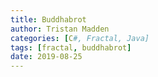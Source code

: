```yaml
---
title: Buddhabrot
author: Tristan Madden
categories: [C#, Fractal, Java]
tags: [fractal, buddhabrot]
date: 2019-08-25
---
```

<!-- ![Desktop View](https://i.imgur.com/FLfOIxr.jpg)

This image was produced by my C# implementation of the Buddhabrot algorithm. <a href="https://docs.microsoft.com/en-us/dotnet/api/system.threading.tasks.parallel.for?view=net-6.0">Parallel.For</a> makes multithreaded CPU rendering so easy and readable that I see no reason to continue writing anything fractal related in Java. 

Some stats on this image:
- 8191x8191 pixels
- 32bpp, ARGB
- Histogram coloring algorithm
- 50 passes, 1500 bailout value
- 1:1 aspect ratio

<a href="https://github.com/Trimad/Sandbox">GitHub Repository</a> -->


<!-- 
![Desktop View](https://i.imgur.com/eLjfYTR.jpg)
This image was produced by my Java implementation of the Buddhabrot algorithm.  I was very interested in this fractal as a teenager and believe I first encountered it on <a href="http://www.complexification.net/gallery/machines/buddhabrot/">www.complexification.net</a> when I was 15 or so. 

 I needed a working implementation of rendering the Mandelbrot set before I could produce this image, so there are functions leftover in this program for generating the Mandelbrot set. I've implemented some basic features such as random Gaussian points to introduce some blur, HSB color support, and basic <a href="https://en.wikipedia.org/wiki/Misiurewicz_point">Misiurewicz Point</a> support. It's Java though, so the performance is abysmal.

Some stats on this image:
- HSB colorizing algorithm
- 7680x4320 pixels
- 3000 iterations
- 16:9 aspect ratio

<h1><a href="https://gitlab.com/tristan.madden/pixelplayground/tree/master/src/pixelsplayground">GitLab Repository</a></h1> -->